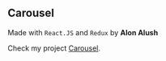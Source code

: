 ## Carousel
Made with `React.JS` and `Redux` by **Alon Alush**

Check my project [Carousel](https://test.test).